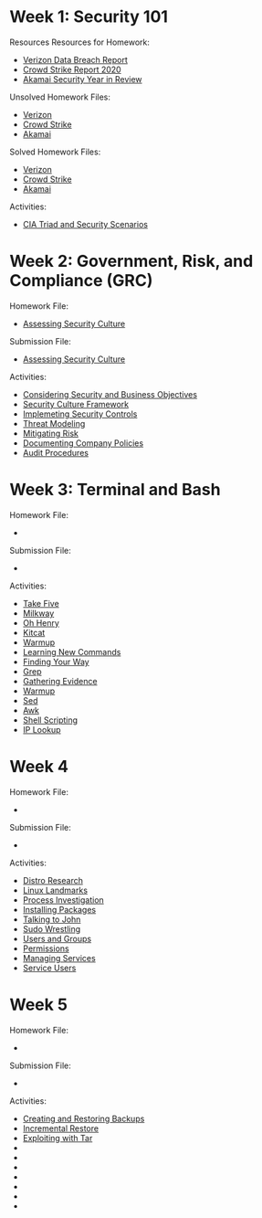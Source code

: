 # Week 1: Security 101

Resources Resources for Homework:

  - [Verizon Data Breach Report](https://github.com/naseebahikram/Sample-Work/blob/main/Homework/01-Security%20101/Resources/Verizon_DataBreachReport.pdf)
  - [Crowd Strike Report 2020](https://github.com/naseebahikram/Sample-Work/blob/main/Homework/01-Security%20101/Resources/CrowdstrikeReport2021GTR.pdf)
  - [Akamai Security Year in Review](https://github.com/naseebahikram/Sample-Work/blob/main/Homework/01-Security%20101/Resources/Akamai_Security_Year_in_Review_2020.pdf)

Unsolved Homework Files:

  - [Verizon](https://github.com/naseebahikram/Sample-Work/blob/main/Homework/01-Security%20101/Unsolved/Verizon%20Questions.md)
  - [Crowd Strike](https://github.com/naseebahikram/Sample-Work/blob/main/Homework/01-Security%20101/Unsolved/Crowd%20Strike%20Questions.md)
  - [Akamai](https://github.com/naseebahikram/Sample-Work/blob/main/Homework/01-Security%20101/Unsolved/Akamai%20Security%20Questions.md)
  
Solved Homework Files:

  - [Verizon](https://github.com/naseebahikram/Sample-Work/blob/main/Homework/01-Security%20101/Solved/Verizon%20Data%20Breaches%20Investigation%20Report%20Submission.md)
  - [Crowd Strike](https://github.com/naseebahikram/Sample-Work/blob/main/Homework/01-Security%20101/Solved/Crowdstrike%202021%20Global%20Threat%20Report%20Submission.md)
  - [Akamai](https://github.com/naseebahikram/Sample-Work/blob/main/Homework/01-Security%20101/Solved/Akamai%20Security%20Year%20in%20Review%202020%20Submission.md)

Activities:

  - [CIA Triad and Security Scenarios](https://github.com/naseebahikram/Sample-Work/blob/main/Activities/01-Security%20101/CIA%20Triad%20and%20Security%20Scenarios.md)
# Week 2: Government, Risk, and Compliance (GRC)

Homework File:

  - [Assessing Security Culture](https://github.com/naseebahikram/Sample-Work/blob/main/Homework/02-GRC/Unsolved/Unit%202%20Homework%20Unsolved.md)

Submission File:

  - [Assessing Security Culture](https://github.com/naseebahikram/Sample-Work/blob/main/Homework/02-GRC/Solved/Unit%202%20Homework.md)

Activities:

  - [Considering Security and Business Objectives](https://github.com/naseebahikram/Sample-Work/blob/main/Activities/02-GRC/Considering%20Security%20and%20Business%20Objectives.md)
  - [Security Culture Framework](https://github.com/naseebahikram/Sample-Work/blob/main/Activities/02-GRC/Security%20Culture%20Framework.md)
  - [Implemeting Security Controls](https://github.com/naseebahikram/Sample-Work/blob/main/Activities/02-GRC/Implementing%20Security%20Controls.md)
  - [Threat Modeling](https://github.com/naseebahikram/Sample-Work/blob/main/Activities/02-GRC/Threat%20Modeling%20Steps%201%20-%204.md)
  - [Mitigating Risk](https://github.com/naseebahikram/Sample-Work/blob/main/Activities/02-GRC/Threat%20Modeling%20Mitigating%20Risk.md)
  - [Documenting Company Policies](https://github.com/naseebahikram/Sample-Work/blob/main/Activities/02-GRC/Documenting%20Company%20Policies.md)
  - [Audit Procedures](https://github.com/naseebahikram/Sample-Work/blob/main/Activities/02-GRC/Audit%20Procedures.md)
# Week 3: Terminal and Bash

Homework File:

  - 

Submission File:

  - 

Activities:

  - [Take Five](https://github.com/naseebahikram/Sample-Work/blob/main/Activities/03-Terminal%20and%20Bash/Take%20Five%20and%20Practice%20the%20Command%20Line.md)
  - [Milkway](https://github.com/naseebahikram/Sample-Work/blob/main/Activities/03-Terminal%20and%20Bash/Finding%20your%20Milky%20Way.md)
  - [Oh Henry](https://github.com/naseebahikram/Sample-Work/blob/main/Activities/03-Terminal%20and%20Bash/Oh%20Henry%2C%20What%20Did%20You%20Do%3F.md)
  - [Kitcat](https://github.com/naseebahikram/Sample-Work/blob/main/Activities/03-Terminal%20and%20Bash/Internal%20Investigation:%20Finding%20the%20Kitcat.md)
  - [Warmup](https://github.com/naseebahikram/Sample-Work/blob/main/Activities/03-Terminal%20and%20Bash/Warm-Up-1.md)
  - [Learning New Commands](https://github.com/naseebahikram/Sample-Work/blob/main/Activities/03-Terminal%20and%20Bash/Learning%20New%20Commands.md)
  - [Finding Your Way](https://github.com/naseebahikram/Sample-Work/blob/main/Activities/03-Terminal%20and%20Bash/Finding%20Your%20Way.md)
  - [Grep](https://github.com/naseebahikram/Sample-Work/blob/main/Activities/03-Terminal%20and%20Bash/grep.md)
  - [Gathering Evidence](https://github.com/naseebahikram/Sample-Work/blob/main/Activities/03-Terminal%20and%20Bash/Gathering%20Evidence.md)
  - [Warmup](https://github.com/naseebahikram/Sample-Work/blob/main/Activities/03-Terminal%20and%20Bash/Warm-Up-2.md)
  - [Sed](https://github.com/naseebahikram/Sample-Work/blob/main/Activities/03-Terminal%20and%20Bash/Using%20sed.md)
  - [Awk](https://github.com/naseebahikram/Sample-Work/blob/main/Activities/03-Terminal%20and%20Bash/Using%20awk.md)
  - [Shell Scripting](https://github.com/naseebahikram/Sample-Work/blob/main/Activities/03-Terminal%20and%20Bash/My%20First%20Shell%20Script.md)
  - [IP Lookup](https://github.com/naseebahikram/Sample-Work/blob/main/Activities/03-Terminal%20and%20Bash/Building%20an%20IP%20Lookup%20Tool.md)
# Week 4

Homework File:

  - 

Submission File:

  - 

Activities:

  - [Distro Research](https://github.com/naseebahikram/Sample-Work/blob/main/Activities/04-Linux%20SysAdmin%20Fundamentals/Distribution%20Research.md)
  - [Linux Landmarks](https://github.com/naseebahikram/Sample-Work/blob/main/Activities/04-Linux%20SysAdmin%20Fundamentals/Linux%20Landmarks.md)
  - [Process Investigation](https://github.com/naseebahikram/Sample-Work/blob/main/Activities/04-Linux%20SysAdmin%20Fundamentals/Process%20Investigation.md)
  - [Installing Packages](https://github.com/naseebahikram/Sample-Work/blob/main/Activities/04-Linux%20SysAdmin%20Fundamentals/Installing%20Packages.md)
  - [Talking to John](https://github.com/naseebahikram/Sample-Work/blob/main/Activities/04-Linux%20SysAdmin%20Fundamentals/Let's%20Talk%20to%20John.md)
  - [Sudo Wrestling](https://github.com/naseebahikram/Sample-Work/blob/main/Activities/04-Linux%20SysAdmin%20Fundamentals/Sudo%20Wrestling.md)
  - [Users and Groups](https://github.com/naseebahikram/Sample-Work/blob/main/Activities/04-Linux%20SysAdmin%20Fundamentals/Users%20and%20Groups.md)
  - [Permissions](https://github.com/naseebahikram/Sample-Work/blob/main/Activities/04-Linux%20SysAdmin%20Fundamentals/Permissions.md)
  - [Managing Services](https://github.com/naseebahikram/Sample-Work/blob/main/Activities/04-Linux%20SysAdmin%20Fundamentals/Managing%20Services.md)
  - [Service Users](https://github.com/naseebahikram/Sample-Work/blob/main/Activities/04-Linux%20SysAdmin%20Fundamentals/Service%20Users.md)
# Week 5

Homework File:

  - 

Submission File:

  - 

Activities:

  - [Creating and Restoring Backups](https://github.com/naseebahikram/Sample-Work/blob/main/Activities/05-Archiving%20and%20Logging%20Data/Creating%20and%20Restoring%20Backups%20with%20%60.md)
  - [Incremental Restore]()
  - [Exploiting with Tar]()
  - []()
  - []()
  - []()
  - []()
  - []()
  - []()
  - []()